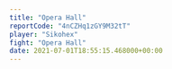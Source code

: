 ```yaml
---
title: "Opera Hall"
reportCode: "4nCZHq1zGY9M32tT"
player: "Sikohex"
fight: "Opera Hall"
date: 2021-07-01T18:55:15.468000+00:00
---
```

